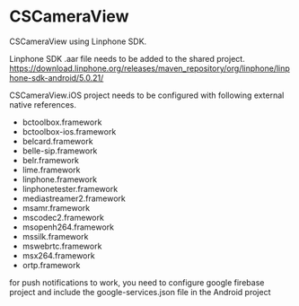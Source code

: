 
# CSCameraView

CSCameraView using Linphone SDK.

Linphone SDK .aar file needs to be added to the shared project.
https://download.linphone.org/releases/maven_repository/org/linphone/linphone-sdk-android/5.0.21/


CSCameraView.iOS project needs to be configured with following external native references.

- bctoolbox.framework
- bctoolbox-ios.framework
- belcard.framework
- belle-sip.framework
- belr.framework
- lime.framework
- linphone.framework
- linphonetester.framework
- mediastreamer2.framework
- msamr.framework
- mscodec2.framework
- msopenh264.framework
- mssilk.framework
- mswebrtc.framework
- msx264.framework
- ortp.framework

for push notifications to work, you need to configure google firebase project and include the google-services.json file in the Android project
